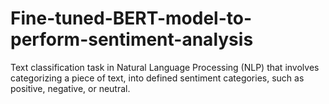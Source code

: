 # Fine-tuned-BERT-model-to-perform-sentiment-analysis
Text classification task in Natural Language Processing (NLP) that involves categorizing a piece of text, into defined sentiment categories, such as positive, negative, or neutral.
